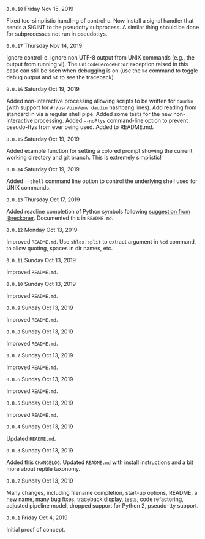 `0.0.18` Friday Nov 15, 2019

Fixed too-simplistic handling of control-c. Now install a signal handler
that sends a SIGINT to the pseudotty subprocess. A similar thing should be
done for subprocesses not run in pseudottys.

`0.0.17` Thursday Nov 14, 2019

Ignore control-c. Ignore non UTF-8 output from UNIX commands (e.g., the
output from running vi). The `UnicodeDecodeError` exception raised in this
case can still be seen when debugging is on (use the `%d` command to toggle
debug output and `%t` to see the traceback).

`0.0.16` Saturday Oct 19, 2019

Added non-interactive processing allowing scripts to be written for
`daudin` (with support for `#!/usr/bin/env daudin` hashbang lines). Add
reading from standard in via a regular shell pipe. Added some tests for
the new non-interactive processing.  Added `--noPtys` command-line option
to prevent pseudo-ttys from ever being used. Added to README.md.

`0.0.15` Saturday Oct 19, 2019

Added example function for setting a colored prompt showing the current
working directory and git branch. This is extremely simplistic!

`0.0.14` Saturday Oct 19, 2019

Added `--shell` command line option to control the underlying shell used
for UNIX commands.

`0.0.13` Thursday Oct 17, 2019

Added readline completion of Python symbols following
[suggestion from @reckoner](https://github.com/terrycojones/daudin/issues/7).
Documented this in `README.md`.

`0.0.12` Monday Oct 13, 2019

Improved `README.md`. Use `shlex.split` to extract argument in `%cd`
command, to allow quoting, spaces in dir names, etc.

`0.0.11` Sunday Oct 13, 2019

Improved `README.md`.

`0.0.10` Sunday Oct 13, 2019

Improved `README.md`.

`0.0.9` Sunday Oct 13, 2019

Improved `README.md`.

`0.0.8` Sunday Oct 13, 2019

Improved `README.md`.

`0.0.7` Sunday Oct 13, 2019

Improved `README.md`.

`0.0.6` Sunday Oct 13, 2019

Improved `README.md`.

`0.0.5` Sunday Oct 13, 2019

Improved `README.md`.

`0.0.4` Sunday Oct 13, 2019

Updated `README.md`.

`0.0.3` Sunday Oct 13, 2019

Added this `CHANGELOG`. Updated `README.md` with install instructions and a
bit more about reptile taxonomy.

`0.0.2` Sunday Oct 13, 2019 

Many changes, including filename completion, start-up options, README, a
new name, many bug fixes, traceback display, tests, code refactoring,
adjusted pipeline model, dropped support for Python 2, pseudo-tty support.

`0.0.1` Friday Oct 4, 2019 

Initial proof of concept.
